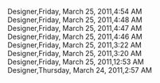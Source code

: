 ﻿Designer,Friday, March 25, 2011,4:54 AM  Designer,Friday, March 25, 2011,4:48 AM  Designer,Friday, March 25, 2011,4:47 AM  Designer,Friday, March 25, 2011,4:46 AM  Designer,Friday, March 25, 2011,3:22 AM  Designer,Friday, March 25, 2011,3:20 AM  Designer,Friday, March 25, 2011,12:53 AM  Designer,Thursday, March 24, 2011,2:57 AM